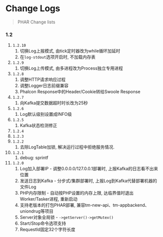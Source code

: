 # Change Logs

> PHAR Change lists

### 1.2

1. `1.2.10`
    1. 切换Log上报模式, 由tick定时器改为while循环加延时
    1. 在`log-stdout`选项开启时, 不加载内存表
1. `1.2.9`
    1. 切换Log上传模式, 由多进程改为Process独立专用进程
1. `1.2.8`
    1. 调整HTTP请求响应过程
    1. 调整Logger日志前缀兼容
    1. Phalcon Response中的Header/Cookie转给Swoole Response
1. `1.2.7`
    1. 向Kafka提交数据超时时长改为25秒
1. `1.2.6`
    1. Log默认级别设置成INFO级
1. `1.2.5`
    1. Kafka状态检测修正
1. `1.2.4`
1. `1.2.3`
1. `1.2.2`
    1. 去除LogTable加锁, 解决运行过程中拒绝服务情况.
1. `1.2.1`
    1. debug: sprintf
1. `1.2.0`
    1. Log加入部署IP - 调整0.0.0.0/127.0.0.1部署时, 上报Kafka的日志看不出来位置
    1. 发送日志到Kafka - 分步式/集群部署时, 上报Log到Kafka代替部署机器的文件Log
    1. PHP内存限制 - 自动按PHP设置的内存上限, 达临界值时退出Worker/Tasker进程, 重新启动
    1. 支持老版本的打包PHAR部署, 兼容tm-new-api、tm-appbackend、uniondrug等项目
    1. Server对象全局锁 - `->getServer()->getMutex()`
    1. Start/Stop命令选项支持
    1. RequestId固定32个字符长度
